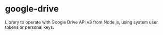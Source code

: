 # google-drive
Library to operate with Google Drive API v3 from Node.js, using system user tokens or personal keys.
